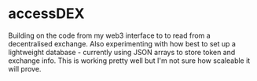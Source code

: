 # accessDEX

Building on the code from my web3 interface to to read from a decentralised exchange. Also experimenting with how best to set up a lightweight database - currently using JSON arrays to store token and exchange info. This is working pretty well but I'm not sure how scaleable it will prove. 

